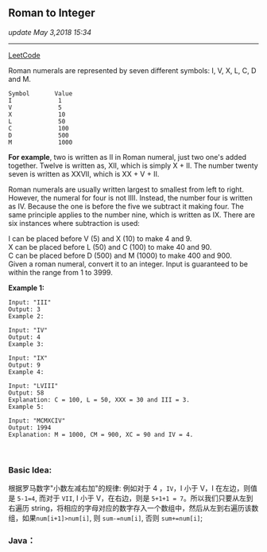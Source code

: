 ## Roman to Integer
_update May 3,2018  15:34_

---
[LeetCode](https://leetcode.com/problems/roman-to-integer/description/)

Roman numerals are represented by seven different symbols: I, V, X, L, C, D and M.

    Symbol       Value
    I             1
    V             5
    X             10
    L             50
    C             100
    D             500
    M             1000
**For example**, two is written as II in Roman numeral, just two one's added together. Twelve is written as, XII, which is simply X + II. The number twenty seven is written as XXVII, which is XX + V + II.

Roman numerals are usually written largest to smallest from left to right. However, the numeral for four is not IIII. Instead, the number four is written as IV. Because the one is before the five we subtract it making four. The same principle applies to the number nine, which is written as IX. There are six instances where subtraction is used:

I can be placed before V (5) and X (10) to make 4 and 9.  
X can be placed before L (50) and C (100) to make 40 and 90.   
C can be placed before D (500) and M (1000) to make 400 and 900.  
Given a roman numeral, convert it to an integer. Input is guaranteed to be within the range from 1 to 3999.  

**Example 1:**

    Input: "III"
    Output: 3
    Example 2:
    
    Input: "IV"
    Output: 4
    Example 3:
    
    Input: "IX"
    Output: 9
    Example 4:
    
    Input: "LVIII"
    Output: 58
    Explanation: C = 100, L = 50, XXX = 30 and III = 3.
    Example 5:
    
    Input: "MCMXCIV"
    Output: 1994
    Explanation: M = 1000, CM = 900, XC = 90 and IV = 4.

<br>
        
### Basic Idea:
根据罗马数字"小数左减右加"的规律: 例如对于 4 ，`IV`，I 小于 V，I 在左边，则值是 `5-1=4`, 而对于 `VII`, I 小于 V，在右边，则是 `5+1+1 = 7`。所以我们只要从左到右遍历 string，将相应的字母对应的数字存入一个数组中，然后从左到右遍历该数组，如果`num[i+1]>num[i]`, 则 `sum-=num[i]`, 否则 `sum+=num[i]`;

### Java：





















